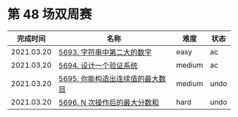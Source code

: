 # 第 48 场双周赛

**完成时间**|**名称**|**难度**|**状态**
------------|--------|--------|-------
2021.03.20|[5693. 字符串中第二大的数字](./5693.%20字符串中第二大的数字)|easy|ac
2021.03.20|[5694. 设计一个验证系统](./5694.%20设计一个验证系统)|medium|ac
2021.03.20|[5695. 你能构造出连续值的最大数目](./5695.%20你能构造出连续值的最大数目)|medium|undo
2021.03.20|[5696. N 次操作后的最大分数和](./5696.%20N%20次操作后的最大分数和)|hard|undo
